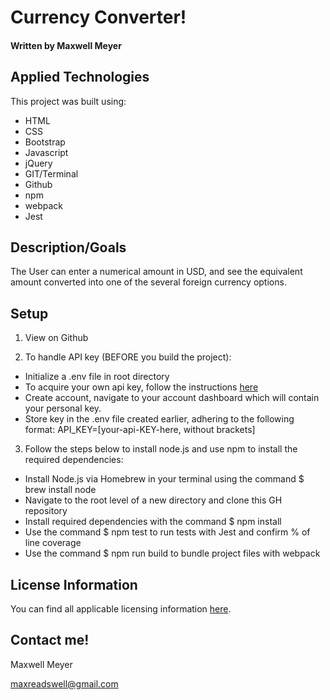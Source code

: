 # Currency Converter!

#### Written by Maxwell Meyer

## Applied Technologies

This project was built using:

- HTML
- CSS
- Bootstrap
- Javascript
- jQuery
- GIT/Terminal
- Github
- npm
- webpack
- Jest

## Description/Goals

The User can enter a numerical amount in USD, and see the equivalent amount converted into one of the several foreign currency options.

## Setup

1. View on Github

2. To handle API key (BEFORE you build the project):

- Initialize a .env file in root directory
- To acquire your own api key, follow the instructions [here](https://www.exchangerate-api.com/)
- Create account, navigate to your account dashboard which will contain your personal key.
- Store key in the .env file created earlier, adhering to the following format:
  API_KEY=[your-api-KEY-here, without brackets]

3. Follow the steps below to install node.js and use npm to install the required dependencies:

- Install Node.js via Homebrew in your terminal using the command $ brew install node
- Navigate to the root level of a new directory and clone this GH repository
- Install required dependencies with the command $ npm install
- Use the command $ npm test to run tests with Jest and confirm % of line coverage
- Use the command $ npm run build to bundle project files with webpack

## License Information

You can find all applicable licensing information [here](https://opensource.org/licenses/MIT).

## Contact me!

Maxwell Meyer

maxreadswell@gmail.com
